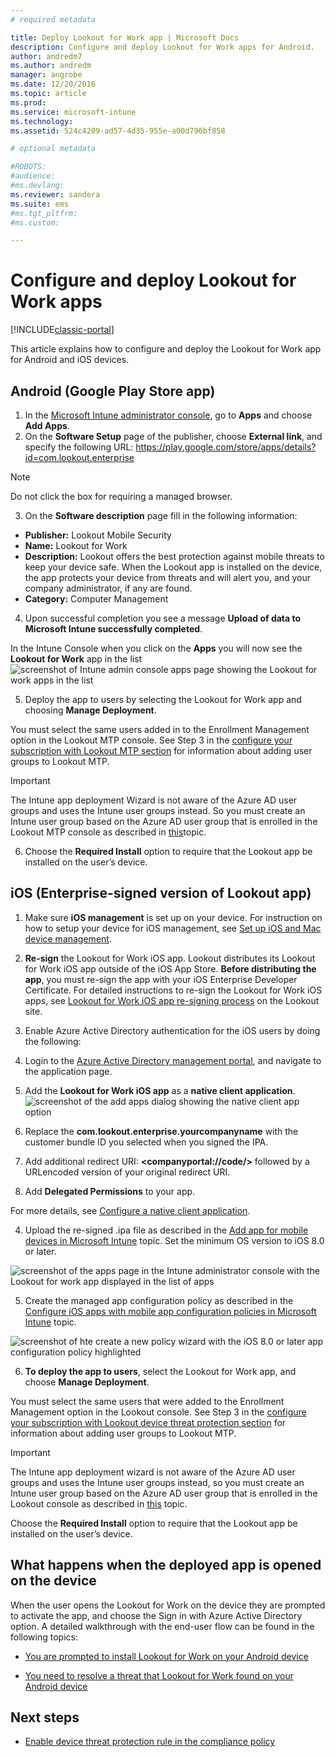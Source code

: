 ```yaml
---
# required metadata

title: Deploy Lookout for Work app | Microsoft Docs
description: Configure and deploy Lookout for Work apps for Android.
author: andredm7
ms.author: andredm
manager: angrobe
ms.date: 12/20/2016
ms.topic: article
ms.prod:
ms.service: microsoft-intune
ms.technology:
ms.assetid: 524c4209-ad57-4d35-955e-a00d796bf858

# optional metadata

#ROBOTS:
#audience:
#ms.devlang:
ms.reviewer: sandera
ms.suite: ems
#ms.tgt_pltfrm:
#ms.custom:

---
```


# Configure and deploy Lookout for Work apps

[!INCLUDE[classic-portal](../includes/classic-portal.md)]

This article explains how to configure and deploy the Lookout for Work app for Android and iOS devices.

## Android (Google Play Store app)

1.	In the [Microsoft Intune administrator console](https://manage.microsoft.com), go to **Apps** and choose **Add Apps**.
2.	On the **Software Setup** page of the publisher, choose **External link**, and specify the following URL:  https://play.google.com/store/apps/details?id=com.lookout.enterprise
  >[!NOTE]
  >Do not click the box for requiring a managed browser.

3.	On the **Software description** page fill in the following information:
  * **Publisher:** Lookout Mobile Security
  * **Name:**   Lookout for Work
  * **Description:**  Lookout offers the best protection against mobile threats to keep your device safe. When the Lookout app is installed on the device, the app protects your device from threats and will alert you, and your company administrator, if any are found.
  * **Category:** Computer Management

4. Upon successful completion you see a message **Upload of data to Microsoft Intune successfully completed**.

  In the Intune Console when you click on the **Apps** you will now see the **Lookout for Work** app in the list
  ![screenshot of Intune admin console apps page showing the Lookout for work apps in the list](../media/mtp/lookout-app-listed-intune-console.png)

5. Deploy the app to users by selecting the Lookout for Work app and choosing  **Manage Deployment**.

  You must select the same users added in to the Enrollment Management option in the Lookout MTP console.  See Step 3 in the [configure your subscription with Lookout MTP section](configure-and-deploy-lookout-for-work-apps.md) for information about adding user groups to Lookout MTP.

  >[!IMPORTANT]
  > The Intune app deployment Wizard is not aware of the Azure AD user groups and uses the Intune user groups instead. So you must create an Intune user group based on the Azure AD user group that is enrolled in the Lookout MTP console as described in [this](plan-your-user-and-device-groups.md)topic.

6. Choose the **Required Install** option to require that the Lookout app be installed on the user’s device.

## iOS (Enterprise-signed version of Lookout app)

1. Make sure **iOS management** is set up on your device. For instruction on how to setup your device for iOS management, see [Set up iOS and Mac device management](set-up-ios-and-mac-management-with-microsoft-intune.md).

2. **Re-sign** the Lookout for Work iOS app. Lookout distributes its Lookout for Work iOS app outside of the iOS App Store. **Before distributing the app**, you must re-sign the app with your iOS Enterprise Developer Certificate. For detailed instructions to re-sign the Lookout for Work iOS apps, see [Lookout for Work iOS app re-signing process](https://personal.support.lookout.com/hc/en-us/articles/114094038714) on the Lookout site.

3. Enable Azure Active Directory authentication for the iOS users by doing the following:
  1.  Login to the [Azure Active Directory management portal](https://manage.windowsazure.com), and navigate to the application page.
  2.  Add the **Lookout for Work iOS app** as a **native client application**.
  ![screenshot of the add apps dialog showing the native client app option](../media/mtp/aad-add-app.png)
  3. Replace the **com.lookout.enterprise.yourcompanyname** with the customer bundle ID you selected when you signed the IPA.
  4.  Add additional redirect URI: **&lt;companyportal://code/>** followed by a URLencoded version of your original redirect URI.
  5.  Add **Delegated Permissions** to your app.

  For more details, see [Configure a native client application](https://azure.microsoft.com/en-us/documentation/articles/app-service-mobile-how-to-configure-active-directory-authentication/#optional-configure-a-native-client-application).

4. Upload the re-signed .ipa file as described in the [Add app for mobile devices in Microsoft Intune](https://docs.microsoft.com/en-us/intune/deploy-use/add-apps-for-mobile-devices-in-microsoft-intune) topic. Set the minimum OS version to iOS 8.0 or later.

  ![screenshot of the apps page in the Intune administrator console with the Lookout for work app displayed in the list of apps](../media/mtp/ios-app-uploaded-intune.png)

5. Create the managed app configuration policy as described in the [Configure iOS apps with mobile app configuration policies in Microsoft Intune](https://docs.microsoft.com/en-us/intune/deploy-use/configure-ios-apps-with-mobile-app-configuration-policies-in-microsoft-intune) topic.

  ![screenshot of hte create a new policy wizard with the iOS 8.0 or later app configuration policy highlighted](../media/mtp/ios-app-config.png)

6. **To deploy the app to users**, select the Lookout for Work app, and choose **Manage Deployment**.

  You must select the same users that were added to the Enrollment Management option in the Lookout  console.  See Step 3 in the [configure your subscription with Lookout device threat protection section](configure-and-deploy-lookout-for-work-apps.md) for information about adding user groups to Lookout MTP.

  >[!IMPORTANT]
  > The Intune app deployment wizard is not aware of the Azure AD user groups and uses the Intune user groups instead, so you must create an Intune user group based on the Azure AD user group that is enrolled in the Lookout console as described in [this](plan-your-user-and-device-groups.md) topic.

  Choose the **Required Install** option to require that the Lookout app be installed on the user’s device.

## What happens when the deployed app is opened on the device

When the user opens the Lookout for Work on the device they are prompted to activate the app, and choose the Sign in with Azure Active Directory option. A detailed walkthrough with the end-user flow can be found in the following topics:

* [You are prompted to install Lookout for Work on your Android device](http://docs.microsoft.com/intune/enduser/you-are-prompted-to-install-lookout-for-work-android)

* [You need to resolve a threat that Lookout for Work found on your Android device](http://docs.microsoft.com/intune/enduser/you-need-to-resolve-a-threat-found-by-lookout-for-work-android)

## Next steps
* [Enable device threat protection rule in the compliance policy](enable-device-threat-protection-rule-in-compliance-policy.md)
